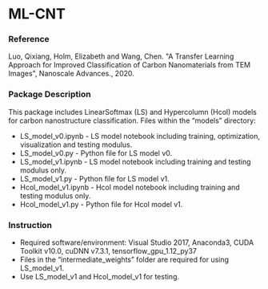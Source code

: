 # ML-CNT

### Reference 
Luo, Qixiang, Holm, Elizabeth and Wang, Chen. "A Transfer Learning Approach for Improved Classification of Carbon Nanomaterials from TEM Images", Nanoscale Advances., 2020.

### Package Description
This package includes LinearSoftmax (LS) and Hypercolumn (Hcol) models for carbon nanostructure classification. 
Files within the “models” directory: 
- LS_model_v0.ipynb - LS model notebook including training, optimization, visualization and testing modulus.
- LS_model_v0.py - Python file for LS model v0.
- LS_model_v1.ipynb - LS model notebook including training and testing modulus only. 
- LS_model_v1.py - Python file for LS model v1.
- Hcol_model_v1.ipynb - Hcol model notebook including training and testing modulus only.
- Hcol_model_v1.py - Python file for Hcol model v1.

### Instruction
- Required software/environment: Visual Studio 2017, Anaconda3, CUDA Toolkit v10.0, cuDNN v7.3.1, tensorflow_gpu_1.12_py37
- Files in the “intermediate_weights” folder are required for using LS_model_v1.
- Use LS_model_v1 and Hcol_model_v1 for testing. 
